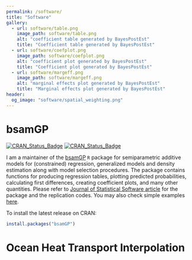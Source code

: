 ```yaml
---
permalink: /software/
title: "Software"
gallery:
  - url: software/table.png
    image_path: software/table.png
    alt: "coefficient table generated by BayesPostEst"
    title: "Coefficient table generated by BayesPostEst"
  - url: software/coefplot.png
    image_path: software/coefplot.png
    alt: "coefficient plot generated by BayesPostEst"
    title: "Coefficient plot generated by BayesPostEst"
  - url: software/margeff.png
    image_path: software/margeff.png
    alt: "marginal effects plot generated by BayesPostEst"
    title: "Marginal effects plot generated by BayesPostEst"
header:
  og_image: "software/spatial_weighting.png"
---
```



# bsamGP

[![CRAN_Status_Badge](https://www.r-pkg.org/badges/version/bsamGP)](https://CRAN.R-project.org/package=bsamGP)
[![CRAN_Status_Badge](https://cranlogs.r-pkg.org/badges/grand-total/bsamGP)](https://CRAN.R-project.org/package=bsamGP)

I am a maintainer of the [bsamGP](https://cran.r-project.org/package=bsamGP) `R` package for semiparametric additive models for (constrained) regression, generalized models and density estimation along with model selection procedures. The package contains functions for producing regression tables, plotting predicted probabilities, calculating first differences, creating coefficient plots, and many other quantities. Please refer to [Journal of Statistical Software article](https://www.jstatsoft.org/article/view/v090i10) for the package and the replication codes. You may also check simple examples [here](http://statlab2.korea.ac.kr/software/bsamgp).

<!-- {% include gallery %} -->

To install the latest release on CRAN:

```r
install.packages("bsamGP")
```


# Ocean Heat Transport Interpolation

<!-- 

I've collected convenience functions that I've written to address issues I frequently confront in my work into a personal R package called [RWmisc](https://CRAN.R-project.org/package=RWmisc). It includes functions for:

- Managing multiple different projections for cross-national spatial data
- Converting latitude-longitude data in archaic forms (degrees, minutes, seconds)
- Correcting for overlapping polygons when aggregating raster data to polygons
- My custom minimal ggplot2 theme

![](/images/software/spatial_weighting.png)

To install the latest release on CRAN:

```r
install.packages("RWmisc")
```

The latest [development version](https://github.com/jayrobwilliams/RWmisc) on GitHub can be installed with:

```r
library(remotes)
install_github("jayrobwilliams/RWmisc")
```

# Other resources

I also have a number of other software resources focused on making computation and academic life easier:

- [The template](https://github.com/jayrobwilliams/JobMarket) I use for my academic job market materials
    - Fill in school/position information in one file and it populates to all statements
    - Generate summary statistics from teaching evaluations and integrate into statements
    - Combine multiple teaching evaluations into a single portfolio document
    - Do all of this programmatically with GNU Make!
- [The template](https://github.com/jayrobwilliams/UNC-Dissertation-Template) I used for my dissertation
    - This satisfied the formatting requirements at UNC in 2019
    - Some tweaking likely required to use at another institution or in the future
- [Scripts](https://github.com/jayrobwilliams/Teaching) that I use to save time on various teaching-related tasks like grading
- [Functions](https://github.com/jayrobwilliams/ComputerVision) for extracting still frames from videos and information from images in Python using OpenCV
- [Compiling OpenCV](/files/html/OpenCV_Install.html) from source for Anaconda virtual environments instead of Homebrew ones or system Python installations
 -->